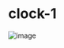 # clock-1
![image](https://github.com/nusrattasni/clock-1/assets/136508927/dd01df5a-cf35-4f32-9913-7ebe777314b7)
